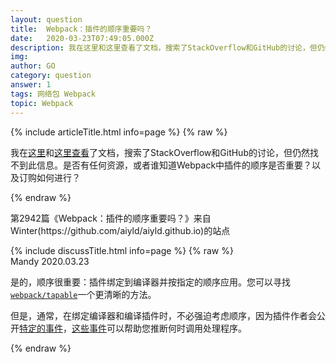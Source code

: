 ```yaml
---
layout: question
title:  Webpack：插件的顺序重要吗？
date:   2020-03-23T07:49:05.000Z
description: 我在这里和这里查看了文档，搜索了StackOverflow和GitHub的讨论，但仍然找不到此信息。是否有任何资源，或者谁知道Webpack中插件的顺序是...
img: 
author: GO
category: question
answer: 1
tags: 网络包 Webpack
topic: Webpack
---
```

<div class="article-root">
  <div class="article">
    {% include articleTitle.html info=page %}
    {% raw %}
    <div class="article-content"><p><font style="vertical-align: inherit;"><font style="vertical-align: inherit;">我在</font></font><a href="http://webpack.github.io/docs/list-of-plugins.html" rel="noreferrer"><font style="vertical-align: inherit;"><font style="vertical-align: inherit;">这里</font></font></a><font style="vertical-align: inherit;"><font style="vertical-align: inherit;">和</font></font><a href="http://webpack.github.io/docs/using-plugins.html" rel="noreferrer"><font style="vertical-align: inherit;"><font style="vertical-align: inherit;">这里查看</font></font></a><font style="vertical-align: inherit;"><font style="vertical-align: inherit;">了文档</font><font style="vertical-align: inherit;">，搜索了StackOverflow和GitHub的讨论，但仍然找不到此信息。</font><font style="vertical-align: inherit;">是否有任何资源，或者谁知道Webpack中插件的顺序是否重要？</font><font style="vertical-align: inherit;">以及订购如何进行？</font></font></p></div>
    {% endraw %}
  </div>
  <p class="winter_mark">第2942篇《Webpack：插件的顺序重要吗？》来自Winter(https://github.com/aiyld/aiyld.github.io)的站点</p>
  <div class="discuss-wrapper">
    {% include discussTitle.html info=page %}
    {% raw %}
    <div class="discuss-list">
    <div class="discuss-item">
        <div class="discuss-parent">
          <div class="discuss-meta">
            <span class="discuss-user">Mandy</span>
            <span class="discuss-time">2020.03.23</span>
          </div>
          <div class="discuss-comment"><p><font style="vertical-align: inherit;"><font style="vertical-align: inherit;">是的，顺序很重要：插件绑定到编译器并按指定的顺序应用。</font><font style="vertical-align: inherit;">您可以寻找</font></font><a href="https://github.com/webpack/tapable" rel="noreferrer"><code>webpack/tapable</code></a><font style="vertical-align: inherit;"><font style="vertical-align: inherit;">一个更清晰的方法。</font></font></p>

<p><font style="vertical-align: inherit;"><font style="vertical-align: inherit;">但是，通常，在绑定编译器和编译插件时，不必强迫考虑顺序，因为插件作者会公开</font></font><a href="https://github.com/jantimon/html-webpack-plugin/tree/9b272cfb2bccee98bbe8438c817c4207a0a3cb71#events" rel="noreferrer"><font style="vertical-align: inherit;"><font style="vertical-align: inherit;">特定的事件</font></font></a><font style="vertical-align: inherit;"><font style="vertical-align: inherit;">，</font><a href="https://github.com/jantimon/html-webpack-plugin/tree/9b272cfb2bccee98bbe8438c817c4207a0a3cb71#events" rel="noreferrer"><font style="vertical-align: inherit;">这些事件</font></a><font style="vertical-align: inherit;">可以帮助您推断何时调用处理程序。</font></font></p></div>
        </div></div>
    </div>
    {% endraw %}
  </div>
<div>
